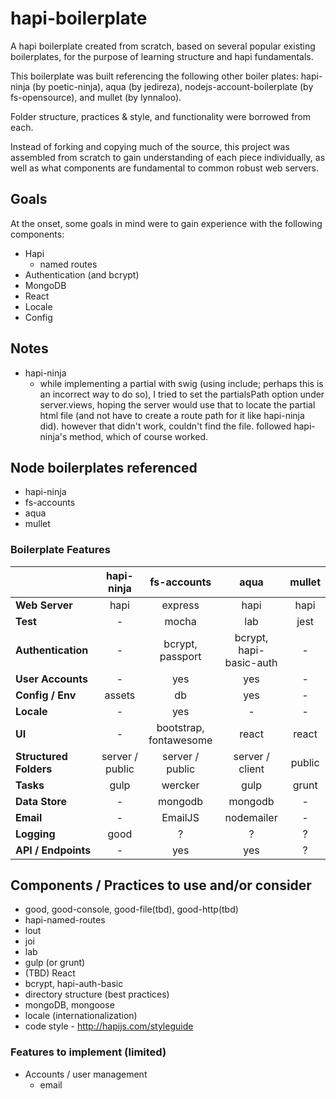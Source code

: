 # hapi-boilerplate
A hapi boilerplate created from scratch, based on several popular existing boilerplates, for the purpose of learning structure and hapi fundamentals.

This boilerplate was built referencing the following other boiler plates: hapi-ninja (by poetic-ninja), aqua (by jedireza), nodejs-account-boilerplate (by fs-opensource), and mullet (by lynnaloo).

Folder structure, practices & style, and functionality were borrowed from each.

Instead of forking and copying much of the source, this project was assembled from scratch to gain understanding of each piece individually, as well as what components are fundamental to common robust web servers.

## Goals
At the onset, some goals in mind were to gain experience with the following components:
* Hapi
    - named routes
* Authentication (and bcrypt)
* MongoDB
* React
* Locale
* Config

## Notes
* hapi-ninja
    - while implementing a partial with swig (using include; perhaps this is an incorrect way to do so), I tried to set the partialsPath option under server.views, hoping the server would use that to locate the partial html file (and not have to create a route path for it like hapi-ninja did). however that didn't work, couldn't find the file. followed hapi-ninja's method, which of course worked.

## Node boilerplates referenced
* hapi-ninja
* fs-accounts
* aqua
* mullet

### Boilerplate Features
|                         |    hapi-ninja   |      fs-accounts      |          aqua          | mullet |
|-------------------------|:---------------:|:---------------------:|:----------------------:|:------:|
| **Web Server**          |       hapi      |        express        |          hapi          |  hapi  |
| **Test**                |        -        |         mocha         |           lab          |  jest  |
| **Authentication**      |        -        |  bcrypt,<br/>passport | bcrypt,<br/>hapi-basic-auth |    -   |
| **User Accounts**       |        -        |          yes          |           yes          |    -   |
| **Config / Env**        |      assets     |          db           |           yes          |    -   |
| **Locale**              |        -        |          yes          |            -           |    -   |
| **UI**                  |        -        | bootstrap,<br/> fontawesome |          react         |  react |
| **Structured Folders**  | server / public |     server / public   |     server / client    | public |
| **Tasks**               |       gulp      |        wercker        |          gulp          |  grunt |
| **Data Store**          |        -        |        mongodb        |         mongodb        |    -   |
| **Email**               |        -        |        EmailJS        |        nodemailer      |    -   |
| **Logging**             |       good      |           ?           |            ?           |    ?   |
| **API / Endpoints**     |        -        |          yes          |           yes          |    ?   |

## Components / Practices to use and/or consider
* good, good-console, good-file(tbd), good-http(tbd)
* hapi-named-routes
* lout
* joi
* lab
* gulp (or grunt)
* (TBD) React
* bcrypt, hapi-auth-basic
* directory structure (best practices)
* mongoDB, mongoose
* locale (internationalization)
* code style - http://hapijs.com/styleguide 

### Features to implement (limited)
* Accounts / user management
    - email

